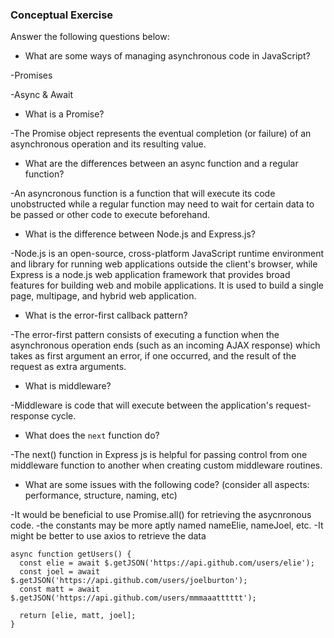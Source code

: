 ### Conceptual Exercise

Answer the following questions below:

- What are some ways of managing asynchronous code in JavaScript?

-Promises

-Async & Await 


- What is a Promise?

-The Promise object represents the eventual completion (or failure) of an asynchronous operation and its resulting value.

- What are the differences between an async function and a regular function?

-An asyncronous function is a function that will execute its code unobstructed while a regular function may need to wait for certain data to be passed or other code to execute beforehand.

- What is the difference between Node.js and Express.js?

-Node.js is an open-source, cross-platform JavaScript runtime environment and library for running web applications outside the client's browser, while Express is a node.js web application framework that provides broad features for building web and mobile applications. It is used to build a single page, multipage, and hybrid web application.

- What is the error-first callback pattern?

-The error-first pattern consists of executing a function when the asynchronous operation ends (such as an incoming AJAX response) which takes as first argument an error, if one occurred, and the result of the request as extra arguments.

- What is middleware?

-Middleware is code that will execute between the application's request-response cycle.

- What does the `next` function do?

-The next() function in Express js is helpful for passing control from one middleware function to another when creating custom middleware routines.

- What are some issues with the following code? (consider all aspects: performance, structure, naming, etc)

-It would be beneficial to use Promise.all() for retrieving the asycnronous code.
-the constants may be more aptly named nameElie, nameJoel, etc.
-It might be better to use axios to retrieve the data

```js****
async function getUsers() {
  const elie = await $.getJSON('https://api.github.com/users/elie');
  const joel = await $.getJSON('https://api.github.com/users/joelburton');
  const matt = await $.getJSON('https://api.github.com/users/mmmaaatttttt');

  return [elie, matt, joel];
}
```
